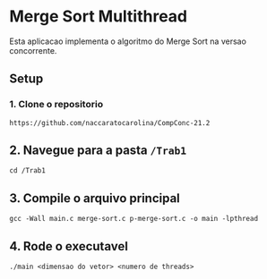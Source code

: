 # Merge Sort Multithread
Esta aplicacao implementa o algoritmo do Merge Sort na versao concorrente.

## Setup
### 1. Clone o repositorio
```
https://github.com/naccaratocarolina/CompConc-21.2
```

## 2. Navegue para a pasta ```/Trab1```
```
cd /Trab1
```

## 3. Compile o arquivo principal
```
gcc -Wall main.c merge-sort.c p-merge-sort.c -o main -lpthread
```

## 4. Rode o executavel
```
./main <dimensao do vetor> <numero de threads>
```